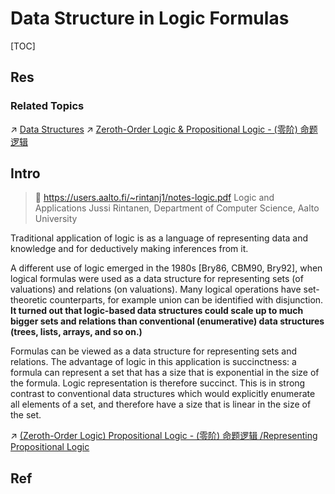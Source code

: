 # Data Structure in Logic Formulas

[TOC]



## Res
### Related Topics
↗ [Data Structures](../../../../🔑%20CS%20Core/🧙‍♂️%20Algorithm%20&%20Data%20Structure/📌%20Algorithms%20Basics%20&%20Data%20Structure/Data%20Structures/Data%20Structures.md)
↗ [Zeroth-Order Logic & Propositional Logic - (零阶) 命题逻辑](../Classical%20Logic%20(Standard%20Logic)/Zeroth-Order%20Logic%20&%20Propositional%20Logic%20-%20(零阶)%20命题逻辑.md)



## Intro
> 📖 https://users.aalto.fi/~rintanj1/notes-logic.pdf
> Logic and Applications Jussi Rintanen, Department of Computer Science, Aalto University

Traditional application of logic is as a language of representing data and knowledge and for deductively making inferences from it.

A different use of logic emerged in the 1980s [Bry86, CBM90, Bry92], when logical formulas were used as a data structure for representing sets (of valuations) and relations (on valuations). Many logical operations have set-theoretic counterparts, for example union can be identified with disjunction. **It turned out that logic-based data structures could scale up to much bigger sets and relations than conventional (enumerative) data structures (trees, lists, arrays, and so on.)**

Formulas can be viewed as a data structure for representing sets and relations. The advantage of logic in this application is succinctness: a formula can represent a set that has a size that is exponential in the size of the formula. Logic representation is therefore succinct. This is in strong contrast to conventional data structures which would explicitly enumerate all elements of a set, and therefore have a size that is linear in the size of the set.

↗ [(Zeroth-Order Logic) Propositional Logic - (零阶) 命题逻辑 /Representing Propositional Logic](../Classical%20Logic%20(Standard%20Logic)/Zeroth-Order%20Logic%20&%20Propositional%20Logic%20-%20(零阶)%20命题逻辑.md#Representing%20Propositional%20Logic)



## Ref
